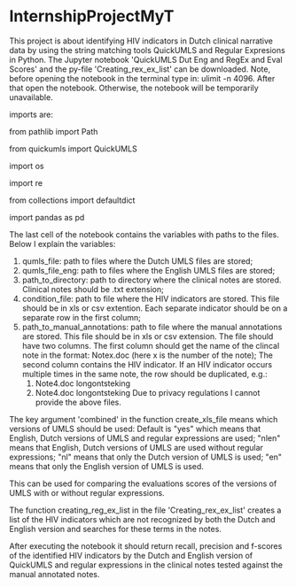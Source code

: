 # InternshipProjectMyT

This project is about identifying HIV indicators in Dutch clinical narrative data by using the string matching tools QuickUMLS and Regular Expresions in Python. 
The Jupyter notebook 'QuickUMLS Dut Eng and RegEx and Eval Scores' and the py-file 'Creating_rex_ex_list' can be downloaded. Note, before opening the notebook in the terminal type in: ulimit -n 4096. After that open the notebook. Otherwise, the notebook will be temporarily unavailable. 

imports are:

from pathlib import Path

from quickumls import QuickUMLS

import os 

import re

from collections import defaultdict

import pandas as pd 

The last cell of the notebook contains the variables with paths to the files. Below I explain the variables:

1. qumls_file: path to files where the Dutch UMLS files are stored;
2. qumls_file_eng: path to files where the English UMLS files are stored;
3. path_to_directory: path to directory where the clinical notes are stored. Clinical notes should be .txt extension; 
4. condition_file: path to file where the HIV indicators are stored. This file should be in xls or csv extention. Each separate indicator should be on a separate row in the first column;
5. path_to_manual_annotations: path to file where the manual annotations are stored. This file should be in xls or csv extension. 
    The file should have two columns. 
    The first column should get the name of the clincal note in the format: Notex.doc (here x is the number of the note);
    The second column contains the HIV indicator. If an HIV indicator occurs multiple times in the same note, the row should be duplicated, e.g.:
      1. Note4.doc	longontsteking
      2. Note4.doc	longontsteking
 Due to privacy regulations I cannot provide the above files. 
 
 The key argument 'combined' in the function create_xls_file means which versions of UMLS should be used:
 Default is "yes" which means that English, Dutch versions of UMLS and regular expressions are used;
 "nlen" means that English, Dutch versions of UMLS are used without regular expressions;
 "nl" means that only the Dutch version of UMLS is used;
 "en" means that only the English version of UMLS is used.
 
 This can be used for comparing the evaluations scores of the versions of UMLS with or without regular expressions. 
 
 The function creating_reg_ex_list  in the file 'Creating_rex_ex_list' creates a list of the HIV indicators which are not recognized by both the Dutch and English version and searches for these terms in the notes. 
 
 After executing the notebook it should return recall, precision and f-scores of the identified HIV indicators by the Dutch and English version of QuickUMLS and regular expressions in the clinical notes tested against the manual annotated notes. 
    

